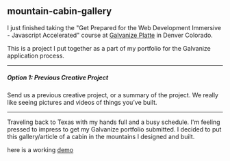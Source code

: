## mountain-cabin-gallery

I just finished taking the "Get Prepared for the Web Development Immersive - Javascript Accelerated" course at [Galvanize Platte](https://www.galvanize.com/denver-platte/campus "Galvanize Platte 1644 Platte St. Denver, Co. 80202") in Denver Colorado.

This is a project I put together as a part of my portfolio for the Galvanize application process.
___
##### Option 1: Previous Creative Project
Send us a previous creative project, or a summary of the project. We really like seeing pictures and videos of things you’ve built.
___
  Traveling back to Texas with my hands full and a busy schedule. I'm feeling pressed to impress to get my Galvanize portfolio submitted. I decided to put this gallery/article of a cabin in the mountains I designed and built.

here is a working [demo](http://jmh-galvanize-portfolio-2.surge.sh/)
